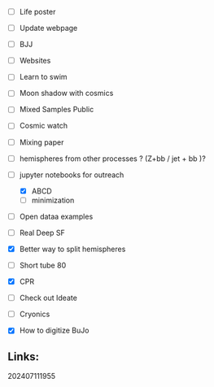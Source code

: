 - [ ] Life poster
- [ ] Update webpage
- [ ] BJJ
- [ ] Websites
- [ ] Learn to swim
- [ ] Moon shadow with cosmics
- [ ] Mixed Samples Public
- [ ] Cosmic watch
- [ ] Mixing paper
- [ ] hemispheres from other processes ? (Z+bb / jet + bb )?
- [ ] jupyter notebooks for outreach 
	- [x] ABCD
	- [ ] minimization
- [ ] Open dataa examples
- [ ] Real Deep SF
- [x] Better way to split hemispheres
- [ ] Short tube 80
- [x] CPR
- [ ] Check out Ideate
- [ ] Cryonics
- [x] How to digitize BuJo



## Links: 



202407111955
